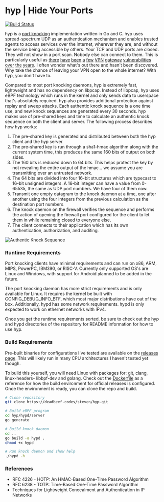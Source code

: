 # hyp | Hide Your Ports

[![Build Status](https://drone.deadbeef.codes/api/badges/steven/hyp/status.svg)](https://drone.deadbeef.codes/steven/hyp)

hyp is a [port knocking](https://www.youtube.com/watch?v=a7VJZEJVhD0) implementation written in Go and C.  hyp uses spread-spectrum UDP as an authentication mechanism and enables trusted agents to access services over the internet, wherever they are, and without the service being accessible by others. Your TCP and UDP ports are closed. They will not show in a port scan.  Nobody else can connect to them.  This is particularly useful as [there](https://nvd.nist.gov/vuln/detail/CVE-2024-21888) [have](https://nvd.nist.gov/vuln/detail/CVE-2023-20269) [been](https://nvd.nist.gov/vuln/detail/CVE-2021-26109) [a](https://nvd.nist.gov/vuln/detail/CVE-2024-22394) [few](https://nvd.nist.gov/vuln/detail/CVE-2024-21894) [VPN](https://nvd.nist.gov/vuln/detail/CVE-2024-3400) [gateway](https://nvd.nist.gov/vuln/detail/CVE-2023-27997) [vulnerabilities](https://nvd.nist.gov/vuln/detail/CVE-2024-21762) [over](https://nvd.nist.gov/vuln/detail/CVE-2022-3236) [the](https://nvd.nist.gov/vuln/detail/CVE-2024-21893) [years](https://nvd.nist.gov/vuln/detail/CVE-2022-42475).  I often wonder what's out there and hasn't been discovered.  Why take the chance of leaving your VPN open to the whole internet?  With hyp, you don't have to.  

Compared to most port knocking daemons, hyp is extremely fast, lightweight and has no dependency on libpcap.  Instead of libpcap, hyp uses eBPF technology which runs in the kernel and only sends data to userspace that's absolutely required.  hyp also provides additional protection against replay and sweep attacks. Each authentic knock sequence is a one time use, and new knock sequences are generated every 30 seconds.  hyp makes use of pre-shared keys and time to calculate an authentic knock sequence on both the client and server. The following process describes how hyp works:

1. The pre-shared key is generated and distributed between both the hyp client and the hyp server. 
2. The pre-shared key is run through a sha1-hmac algorithm along with the current system time, this produces the same 160 bits of output on both sides.
3. The 160 bits is reduced down to 64 bits. This helps protect the key by not revealing the entire output of the hmac... we assume you are transmitting over an untrusted network.
4. The 64 bits are divided into four 16-bit structures which are typecast to 16-bit unsigned integers. A 16-bit integer can have a value from 0-65535, the same as UDP port numbers. We have four of them now.
5. Transmit one empty datagram to the knock daemon at a time, one after another using the four integers from the previous calculation as the destination port numbers.
6. The knock daemon on the firewall verifies the sequence and performs the action of opening the firewall port configured for the client to let them in while remaining closed to everyone else. 
7. The client connects to their application which has its own authentication, authorization, and auditing. 

![Authentic Knock Sequence](https://deadbeef.codes/steven/hyp/raw/branch/main/docs/authentic-knock-sequence-calculation.png)

### Runtime Requirements

Port knocking clients have minimal requirements and can run on x86, ARM, MIPS, PowerPC, IBM390, or RISC-V. Currently only supported OS's are Linux and Windows, with support for Android planned to be added in the future.

The port knocking daemon has more strict requirements and is only available for Linux. It requires the kernel be built with CONFIG_DEBUG_INFO_BTF, which most major distributions have out of the box.  Additionally, hypd has some network requirements.  hypd is only expected to work on ethernet networks with IPv4.

Once you get the runtime requirements sorted, be sure to check out the hyp and hypd directories of the repository for README information for how to use hyp.    

### Build Requirements

Pre-built binaries for configurations I've tested are available on the [releases page](https://deadbeef.codes/steven/hyp/releases). This will likely run in many CPU architectures I haven't tested yet though. 

To build this yourself, you will need Linux with packages for: git, clang, linux-headers-<architecture> libbpf-dev and golang. Check out the [Dockerfile](https://deadbeef.codes/steven/hyp/src/branch/main/Dockerfile) as a reference for how the build environment for official releases is configured. Once the environment is ready, you can clone the repo and build.

```sh
# Clone repository
git clone https://deadbeef.codes/steven/hyp.git

# Build eBPF program
cd hyp/hypd/server
go generate

# Build knock daemon
cd ..
go build -o hypd .
chmod +x hypd

# Run knock daemon and show help
./hypd -h
```

### References

* RFC 4226 - HOTP: An HMAC-Based One-Time Password Algorithm
* RFC 6238 - TOTP: Time-Based One-Time Password Algorithm
* Techniques for Lightweight Concealment and Authentication in IP Networks